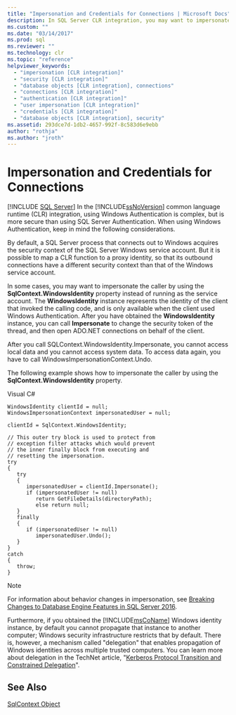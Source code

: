 ```yaml
---
title: "Impersonation and Credentials for Connections | Microsoft Docs"
description: In SQL Server CLR integration, you may want to impersonate the caller in Windows Authentication by using the SqlContext.WindowsIdentity property.
ms.custom: ""
ms.date: "03/14/2017"
ms.prod: sql
ms.reviewer: ""
ms.technology: clr
ms.topic: "reference"
helpviewer_keywords: 
  - "impersonation [CLR integration]"
  - "security [CLR integration]"
  - "database objects [CLR integration], connections"
  - "connections [CLR integration]"
  - "authentication [CLR integration]"
  - "user impersonation [CLR integration]"
  - "credentials [CLR integration]"
  - "database objects [CLR integration], security"
ms.assetid: 293dce7d-1db2-4657-992f-8c583d6e9ebb
author: "rothja"
ms.author: "jroth"
---
```

# Impersonation and Credentials for Connections
[!INCLUDE [SQL Server](../../../includes/applies-to-version/sqlserver.md)]
  In the [!INCLUDE[ssNoVersion](../../../includes/ssnoversion-md.md)] common language runtime (CLR) integration, using Windows Authentication is complex, but is more secure than using SQL Server Authentication. When using Windows Authentication, keep in mind the following considerations.  
  
 By default, a SQL Server process that connects out to Windows acquires the security context of the SQL Server Windows service account. But it is possible to map a CLR function to a proxy identity, so that its outbound connections have a different security context than that of the Windows service account.  
  
 In some cases, you may want to impersonate the caller by using the **SqlContext.WindowsIdentity** property instead of running as the service account. The **WindowsIdentity** instance represents the identity of the client that invoked the calling code, and is only available when the client used Windows Authentication. After you have obtained the **WindowsIdentity** instance, you can call **Impersonate** to change the security token of the thread, and then open ADO.NET connections on behalf of the client.  
  
 After you call SQLContext.WindowsIdentity.Impersonate, you cannot access local data and you cannot access system data. To access data again, you have to call WindowsImpersonationContext.Undo.  
  
 The following example shows how to impersonate the caller by using the **SqlContext.WindowsIdentity** property.  
  
 Visual C#  
  
```  
WindowsIdentity clientId = null;  
WindowsImpersonationContext impersonatedUser = null;  
  
clientId = SqlContext.WindowsIdentity;  
  
// This outer try block is used to protect from   
// exception filter attacks which would prevent  
// the inner finally block from executing and   
// resetting the impersonation.  
try  
{  
   try  
   {  
      impersonatedUser = clientId.Impersonate();  
      if (impersonatedUser != null)  
         return GetFileDetails(directoryPath);  
         else return null;  
   }  
   finally  
   {  
      if (impersonatedUser != null)  
         impersonatedUser.Undo();  
   }  
}  
catch  
{  
   throw;  
}  
```  
  
> [!NOTE]  
>  For information about behavior changes in impersonation, see [Breaking Changes to Database Engine Features in SQL Server 2016](../../../database-engine/breaking-changes-to-database-engine-features-in-sql-server-2016.md).  
  
 Furthermore, if you obtained the [!INCLUDE[msCoName](../../../includes/msconame-md.md)] Windows identity instance, by default you cannot propagate that instance to another computer; Windows security infrastructure restricts that by default. There is, however, a mechanism called "delegation" that enables propagation of Windows identities across multiple trusted computers. You can learn more about delegation in the TechNet article, "[Kerberos Protocol Transition and Constrained Delegation](/previous-versions/windows/it-pro/windows-server-2003/cc739587(v=ws.10))".  
  
## See Also  
 [SqlContext Object](../../../relational-databases/clr-integration-data-access-in-process-ado-net/sqlcontext-object.md)  
  

